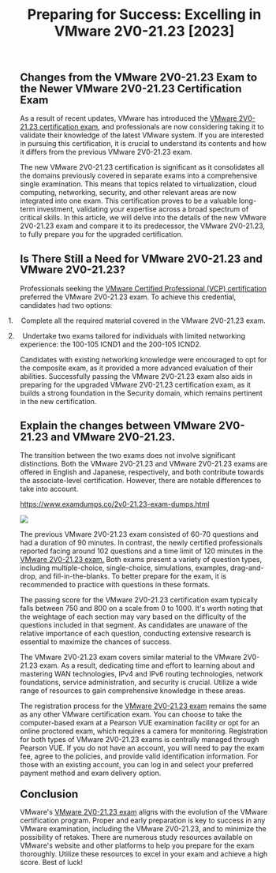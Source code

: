 <h1 class="MsoTitle" style="text-align: center;" align="center"><strong style="mso-bidi-font-weight: normal;">Preparing for Success: Excelling in VMware 2V0-21.23 [2023]</strong></h1><p class="MsoNormal">&nbsp;</p><h2 class="MsoNormal"><strong style="mso-bidi-font-weight: normal;"><span style="font-size: 16.0pt; mso-bidi-font-size: 11.0pt; line-height: 107%;">Changes from the VMware 2V0-21.23 Exam to the Newer VMware 2V0-21.23 Certification Exam</span></strong></h2><p class="MsoNormal">As a result of recent updates, VMware has introduced the <a href="https://www.examdumps.co/">VMware 2V0-21.23 certification exam</a>, and professionals are now considering taking it to validate their knowledge of the latest VMware system. If you are interested in pursuing this certification, it is crucial to understand its contents and how it differs from the previous VMware 2V0-21.23 exam.</p><p class="MsoNormal">The new VMware 2V0-21.23 certification is significant as it consolidates all the domains previously covered in separate exams into a comprehensive single examination. This means that topics related to virtualization, cloud computing, networking, security, and other relevant areas are now integrated into one exam. This certification proves to be a valuable long-term investment, validating your expertise across a broad spectrum of critical skills. In this article, we will delve into the details of the new VMware 2V0-21.23 exam and compare it to its predecessor, the VMware 2V0-21.23, to fully prepare you for the upgraded certification.</p><h2 class="MsoNormal"><strong style="mso-bidi-font-weight: normal;"><span style="font-size: 16.0pt; mso-bidi-font-size: 11.0pt; line-height: 107%;">Is There Still a Need for VMware 2V0-21.23 and VMware 2V0-21.23?</span></strong></h2><p class="MsoNormal">Professionals seeking the <a href="https://www.examdumps.co/vmware-exam-dumps.html">VMware Certified Professional (VCP) certification</a> preferred the VMware 2V0-21.23 exam. To achieve this credential, candidates had two options:</p><p class="MsoListParagraphCxSpFirst" style="text-indent: -.25in; mso-list: l0 level1 lfo1;"><!-- [if !supportLists]--><span style="mso-bidi-font-family: Calibri; mso-bidi-theme-font: minor-latin;"><span style="mso-list: Ignore;">1.<span style="font: 7.0pt 'Times New Roman';">&nbsp;&nbsp;&nbsp;&nbsp;&nbsp;&nbsp; </span></span></span><!--[endif]-->Complete all the required material covered in the VMware 2V0-21.23 exam.</p><p class="MsoListParagraphCxSpLast" style="text-indent: -.25in; mso-list: l0 level1 lfo1;"><!-- [if !supportLists]--><span style="mso-bidi-font-family: Calibri; mso-bidi-theme-font: minor-latin;"><span style="mso-list: Ignore;">2.<span style="font: 7.0pt 'Times New Roman';">&nbsp;&nbsp;&nbsp;&nbsp;&nbsp;&nbsp; </span></span></span><!--[endif]-->Undertake two exams tailored for individuals with limited networking experience: the 100-105 ICND1 and the 200-105 ICND2.</p><p class="MsoNormal">Candidates with existing networking knowledge were encouraged to opt for the composite exam, as it provided a more advanced evaluation of their abilities. Successfully passing the VMware 2V0-21.23 exam also aids in preparing for the upgraded VMware 2V0-21.23 certification exam, as it builds a strong foundation in the Security domain, which remains pertinent in the new certification.</p><h2 class="MsoNormal"><strong style="mso-bidi-font-weight: normal;"><span style="font-size: 16.0pt; mso-bidi-font-size: 11.0pt; line-height: 107%;">Explain the changes between VMware 2V0-21.23 and VMware 2V0-21.23.</span></strong></h2><p class="MsoNormal">The transition between the two exams does not involve significant distinctions. Both the VMware 2V0-21.23 and VMware 2V0-21.23 exams are offered in English and Japanese, respectively, and both contribute towards the associate-level certification. However, there are notable differences to take into account.</p><p class="MsoNormal"><a href="https://www.examdumps.co/2v0-21.23-exam-dumps.html">https://www.examdumps.co/2v0-21.23-exam-dumps.html</a></p><p class="MsoNormal"><img src="https://www.examdumps.co//images/banners/big-sale-20-percent-discount-offer-examdumps.jpg"></p><p class="MsoNormal">The previous VMware 2V0-21.23 exam consisted of 60-70 questions and had a duration of 90 minutes. In contrast, the newly certified professionals reported facing around 102 questions and a time limit of 120 minutes in the <a href="https://www.examdumps.co/2v0-21.23-exam-dumps.html">VMware 2V0-21.23 exam.</a> Both exams present a variety of question types, including multiple-choice, single-choice, simulations, examples, drag-and-drop, and fill-in-the-blanks. To better prepare for the exam, it is recommended to practice with questions in these formats.</p><p class="MsoNormal">The passing score for the VMware 2V0-21.23 certification exam typically falls between 750 and 800 on a scale from 0 to 1000. It's worth noting that the weightage of each section may vary based on the difficulty of the questions included in that segment. As candidates are unaware of the relative importance of each question, conducting extensive research is essential to maximize the chances of success.</p><p class="MsoNormal">The VMware 2V0-21.23 exam covers similar material to the VMware 2V0-21.23 exam. As a result, dedicating time and effort to learning about and mastering WAN technologies, IPv4 and IPv6 routing technologies, network foundations, service administration, and security is crucial. Utilize a wide range of resources to gain comprehensive knowledge in these areas.</p><p class="MsoNormal">The registration process for the <a href="https://www.examdumps.co/2v0-21.23-exam-dumps.html">VMware 2V0-21.23 exam</a> remains the same as any other VMware certification exam. You can choose to take the computer-based exam at a Pearson VUE examination facility or opt for an online proctored exam, which requires a camera for monitoring. Registration for both types of VMware 2V0-21.23 exams is centrally managed through Pearson VUE. If you do not have an account, you will need to pay the exam fee, agree to the policies, and provide valid identification information. For those with an existing account, you can log in and select your preferred payment method and exam delivery option.</p><h3 class="MsoNormal"><strong style="mso-bidi-font-weight: normal;"><span style="font-size: 16.0pt; mso-bidi-font-size: 11.0pt; line-height: 107%;">Conclusion</span></strong></h3><p class="MsoNormal">VMware's <a href="https://www.examdumps.co/">VMware 2V0-21.23 exam</a> aligns with the evolution of the VMware certification program. Proper and early preparation is key to success in any VMware examination, including the VMware 2V0-21.23, and to minimize the possibility of retakes. There are numerous study resources available on VMware's website and other platforms to help you prepare for the exam thoroughly. Utilize these resources to excel in your exam and achieve a high score. Best of luck!</p>
